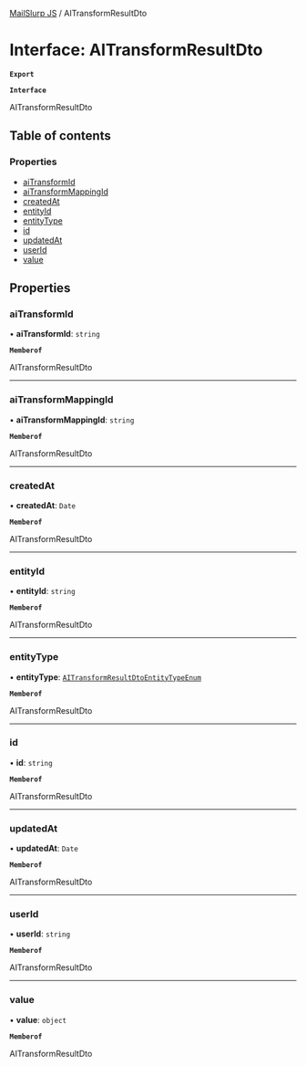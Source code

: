[MailSlurp JS](../README.md) / AITransformResultDto

# Interface: AITransformResultDto

**`Export`**

**`Interface`**

AITransformResultDto

## Table of contents

### Properties

- [aiTransformId](AITransformResultDto.md#aitransformid)
- [aiTransformMappingId](AITransformResultDto.md#aitransformmappingid)
- [createdAt](AITransformResultDto.md#createdat)
- [entityId](AITransformResultDto.md#entityid)
- [entityType](AITransformResultDto.md#entitytype)
- [id](AITransformResultDto.md#id)
- [updatedAt](AITransformResultDto.md#updatedat)
- [userId](AITransformResultDto.md#userid)
- [value](AITransformResultDto.md#value)

## Properties

### aiTransformId

• **aiTransformId**: `string`

**`Memberof`**

AITransformResultDto

___

### aiTransformMappingId

• **aiTransformMappingId**: `string`

**`Memberof`**

AITransformResultDto

___

### createdAt

• **createdAt**: `Date`

**`Memberof`**

AITransformResultDto

___

### entityId

• **entityId**: `string`

**`Memberof`**

AITransformResultDto

___

### entityType

• **entityType**: [`AITransformResultDtoEntityTypeEnum`](../enums/AITransformResultDtoEntityTypeEnum.md)

**`Memberof`**

AITransformResultDto

___

### id

• **id**: `string`

**`Memberof`**

AITransformResultDto

___

### updatedAt

• **updatedAt**: `Date`

**`Memberof`**

AITransformResultDto

___

### userId

• **userId**: `string`

**`Memberof`**

AITransformResultDto

___

### value

• **value**: `object`

**`Memberof`**

AITransformResultDto
